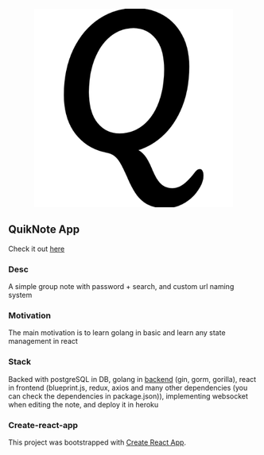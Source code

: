 <p align="center"><img src="https://github.com/rezkyal/QuickNote-FrontEnd/blob/master/public/android-chrome-512x512.png
" width="400"></p>

## QuikNote App

Check it out <a href="https://quiknote.herokuapp.com">here</a>

### Desc
A simple group note with password + search, and custom url naming system

### Motivation
The main motivation is to learn golang in basic and learn any state management in react

### Stack
Backed with postgreSQL in DB, golang in <a href="https://github.com/rezkyal/QuickNote-BackEnd">backend</a> (gin, gorm, gorilla), react in frontend (blueprint.js, redux, axios and many other dependencies (you can check the dependencies in package.json)), implementing websocket when editing the note, and deploy it in heroku

### Create-react-app
This project was bootstrapped with [Create React App](https://github.com/facebook/create-react-app).